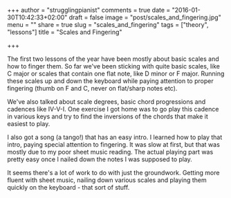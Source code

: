 +++
author = "strugglingpianist"
comments = true
date = "2016-01-30T10:42:33+02:00"
draft = false
image = "post/scales_and_fingering.jpg"
menu = ""
share = true
slug = "scales_and_fingering"
tags = ["theory", "lessons"]
title = "Scales and Fingering"

+++

The first two lessons of the year have been mostly about basic scales and how
to finger them. So far we've been sticking with quite basic scales, like C
major or scales that contain one flat note, like D minor or F major. Running
these scales up and down the keyboard while paying attention to proper
fingering (thumb on F and C, never on flat/sharp notes etc).

We've also talked about scale degrees, basic chord progressions and cadences
like IV-V-I. One exercise I got home was to go play this cadence in various
keys and try to find the inversions of the chords that make it easiest to play.

I also got a song (a tango!) that has an easy intro. I learned how to play that
intro, paying special attention to fingering. It was slow at first, but that
was mostly due to my poor sheet music reading. The actual playing part was
pretty easy once I nailed down the notes I was supposed to play.

It seems there's a lot of work to do with just the groundwork. Getting more
fluent with sheet music, nailing down various scales and playing them quickly
on the keyboard - that sort of stuff.
